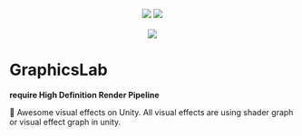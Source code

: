 <p align="center"><img src ="https://img.shields.io/badge/unity-2019.3.0f6-brightgreen?style=flat-square&logo=unity&logoColor=white"/> <img src="https://img.shields.io/badge/pipeline-hdrp-blue?style=flat-square">
<br><br><image src="Docs/Logo/unity%20logo%20animation.gif"></p>

# GraphicsLab
**require High Definition Render Pipeline**

🎨 Awesome visual effects on Unity.
All visual effects are using shader graph or visual effect graph in unity.
